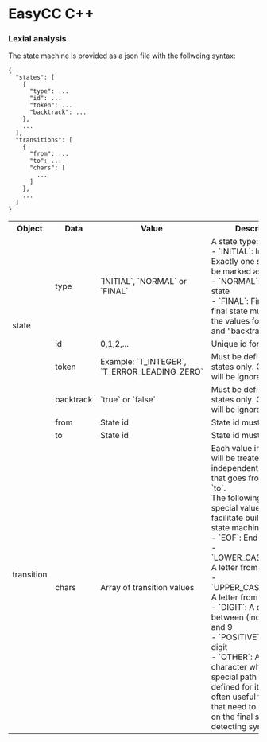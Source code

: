 EasyCC C++
============

### Lexial analysis
The state machine is provided as a json file with the follwoing syntax:
```
{
  "states": [
    {
      "type": ...
      "id": ...
      "token": ...
      "backtrack": ...
    },
    ...
  ],
  "transitions": [
    {
      "from": ...
      "to": ...
      "chars": [
        ...
      ]
    },
    ...
  ]
}
```
<table>
  <tr>
    <th>Object</th>
    <th>Data</th>
    <th>Value</th>
    <th>Description</th>
  </tr>
  <tr>
    <td rowspan="4">state</td>
    <td>type</td>
    <td>`INITIAL`, `NORMAL` or `FINAL`</td>
    <td>
      A state type:<br/>
      - `INITIAL`: Initial state. Exactly one state must be marked as initial<br/>
      - `NORMAL`: Normal state<br/>
      - `FINAL`: Final state. A final state must define the values for "token" and "backtrack"<br/>
    </td>
  </tr>
  <tr>
    <td>id</td>
    <td>0,1,2,...</td>
    <td>Unique id for each state</td>
  </tr>
  <tr>
    <td>token</td>
    <td>Example: `T_INTEGER`, `T_ERROR_LEADING_ZERO`</td>
    <td>Must be defined for final states only. Otherwise it will be ignored.</td>
  </tr>
  <tr>
    <td>backtrack</td>
    <td>`true` or `false`</td>
    <td>Must be defined for final states only. Otherwise it will be ignored.</td>
  </tr>
  <tr>
    <td rowspan="3">transition</td>
    <td>from</td>
    <td>State id</td>
    <td>State id must exist</td>
  </tr>
  <tr>
    <td>to</td>
    <td>State id</td>
    <td>State id must exist</td>
  </tr>
  <tr>
    <td>chars</td>
    <td>Array of transition values</td>
    <td>
    Each value in the array will be treated as an independent transition that goes from `from` to `to`.<br/>
    The following are special values that will facilitate building the state machine:<br/>
    - `EOF`: End of file<br/>
    - `LOWER_CASE_LETTER`: A letter from a to z<br/>
    - `UPPER_CASE_LETTER`: A letter from A to Z<br/>
    - `DIGIT`: A digit between (inclusive) 0 and 9<br/>
    - `POSITIVE`: A positive digit<br/>
    - `OTHER`: Any other character which no special path has been defined for it. This is often useful for tokens that need to backtrack on the final state and for detecting syntax errors.<br/>
    </td>
  </tr>
</table>
